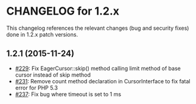 CHANGELOG for 1.2.x
===================

This changelog references the relevant changes (bug and security fixes) done
in 1.2.x patch versions.

1.2.1 (2015-11-24)
------------------

 * [#229](https://github.com/doctrine/mongodb/pull/229): Fix EagerCursor::skip() method calling limit method of base cursor instead of skip method
 * [#231](https://github.com/doctrine/mongodb/pull/231): Remove count method declaration in CursorInterface to fix fatal error for PHP 5.3
 * [#237](https://github.com/doctrine/mongodb/pull/237): Fix bug where timeout is set to 1 ms
